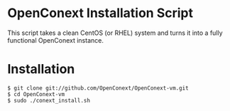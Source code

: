 # OpenConext Installation Script

This script takes a clean CentOS (or RHEL) system and turns it into a 
fully functional OpenConext instance.


# Installation

    $ git clone git://github.com/OpenConext/OpenConext-vm.git
    $ cd OpenConext-vm
    $ sudo ./conext_install.sh

